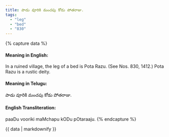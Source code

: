 ```yaml
---
title: పాడు వూరికి మంచపు కోడు పోతరాజు.
tags:
  - "leg"
  - "bed"
  - "830"
---
```


{% capture data %}
#### Meaning in English:
In a ruined village, the leg of a bed is Pota Razu.
(See Nos. 830, 1412.)
Pota Razu is a rustic deity.

#### Meaning in Telugu:
పాడు వూరికి మంచపు కోడు పోతరాజు.

#### English Transliteration:
paaDu vooriki maMchapu kODu pOtaraaju.
{% endcapture %}

{{ data | markdownify }}

